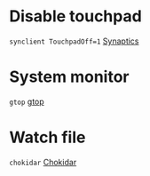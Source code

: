 # Disable touchpad
`synclient TouchpadOff=1`
[Synaptics](https://wiki.archlinux.fr/Touchpad_Synaptics)

# System monitor
`gtop`
[gtop](https://www.npmjs.com/package/gtop)

# Watch file
`chokidar`
[Chokidar](https://www.npmjs.com/package/chokidar)